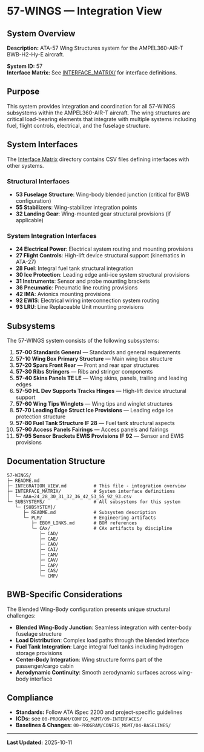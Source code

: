# 57-WINGS — Integration View

## System Overview

**Description:** ATA-57 Wing Structures system for the AMPEL360-AIR-T BWB-H2-Hy-E aircraft.

**System ID:** 57  
**Interface Matrix:** See [INTERFACE_MATRIX/](./INTERFACE_MATRIX/) for interface definitions.

## Purpose

This system provides integration and coordination for all 57-WINGS subsystems within the AMPEL360-AIR-T aircraft. The wing structures are critical load-bearing elements that integrate with multiple systems including fuel, flight controls, electrical, and the fuselage structure.

## System Interfaces

The [Interface Matrix](./INTERFACE_MATRIX/) directory contains CSV files defining interfaces with other systems.

### Structural Interfaces

- **53 Fuselage Structure**: Wing-body blended junction (critical for BWB configuration)
- **55 Stabilizers**: Wing-stabilizer integration points
- **32 Landing Gear**: Wing-mounted gear structural provisions (if applicable)

### System Integration Interfaces

- **24 Electrical Power**: Electrical system routing and mounting provisions
- **27 Flight Controls**: High-lift device structural support (kinematics in ATA-27)
- **28 Fuel**: Integral fuel tank structural integration
- **30 Ice Protection**: Leading edge anti-ice system structural provisions
- **31 Instruments**: Sensor and probe mounting brackets
- **36 Pneumatic**: Pneumatic line routing provisions
- **42 IMA**: Avionics mounting provisions
- **92 EWIS**: Electrical wiring interconnection system routing
- **93 LRU**: Line Replaceable Unit mounting provisions

## Subsystems

The 57-WINGS system consists of the following subsystems:

1. **57-00 Standards General** — Standards and general requirements
2. **57-10 Wing Box Primary Structure** — Main wing box structure
3. **57-20 Spars Front Rear** — Front and rear spar structures
4. **57-30 Ribs Stringers** — Ribs and stringer components
5. **57-40 Skins Panels TE LE** — Wing skins, panels, trailing and leading edges
6. **57-50 HL Dev Supports Tracks Hinges** — High-lift device structural support
7. **57-60 Wing Tips Winglets** — Wing tips and winglet structures
8. **57-70 Leading Edge Struct Ice Provisions** — Leading edge ice protection structure
9. **57-80 Fuel Tank Structure IF 28** — Fuel tank structural aspects
10. **57-90 Access Panels Fairings** — Access panels and fairings
11. **57-95 Sensor Brackets EWIS Provisions IF 92** — Sensor and EWIS provisions

## Documentation Structure

```
57-WINGS/
├─ README.md
├─ INTEGRATION_VIEW.md          # This file - integration overview
├─ INTERFACE_MATRIX/            # System interface definitions
│  └─ AAA↔24_28_30_31_32_36_42_53_55_92_93.csv
└─ SUBSYSTEMS/                  # All subsystems for this system
   └─ {SUBSYSTEM}/
      ├─ README.md              # Subsystem description
      └─ PLM/                   # Engineering artifacts
         ├─ EBOM_LINKS.md       # BOM references
         └─ CAx/                # CAx artifacts by discipline
            ├─ CAD/
            ├─ CAE/
            ├─ CAO/
            ├─ CAI/
            ├─ CAM/
            ├─ CAV/
            ├─ CAP/
            ├─ CAS/
            └─ CMP/
```

## BWB-Specific Considerations

The Blended Wing-Body configuration presents unique structural challenges:

- **Blended Wing-Body Junction**: Seamless integration with center-body fuselage structure
- **Load Distribution**: Complex load paths through the blended interface
- **Fuel Tank Integration**: Large integral fuel tanks including hydrogen storage provisions
- **Center-Body Integration**: Wing structure forms part of the passenger/cargo cabin
- **Aerodynamic Continuity**: Smooth aerodynamic surfaces across wing-body interface

## Compliance

- **Standards:** Follow ATA iSpec 2200 and project-specific guidelines
- **ICDs:** see `00-PROGRAM/CONFIG_MGMT/09-INTERFACES/`
- **Baselines & Changes:** `00-PROGRAM/CONFIG_MGMT/04-BASELINES/`

---

**Last Updated:** 2025-10-11

